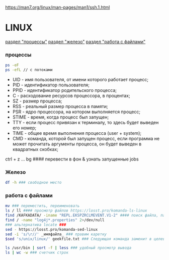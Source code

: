 <https://man7.org/linux/man-pages/man1/ssh.1.html>

# LINUX
[раздел "процессы"](#процессы)
[раздел "железо"](#железо)
[раздел "работа с файлами"](#работа-с-файлами)

### процессы

```bash
ps -eF
ps -efL // с потоками
```

- UID - имя пользователя, от имени которого работает процесс;
- PID - идентификатор пользователя;
- PPID - идентификатор родительского процесса;
- C - расходование ресурсов процессора, в процентах;
- SZ - размер процесса;
- RSS - реальный размер процесса в памяти;
- PSR - ядро процессора, на котором выполняется процесс;
- STIME - время, когда процесс был запущен;
- TTY - если процесс привязан к терминалу, то здесь будет выведен его номер;
- TIME - общее время выполнения процесса (user + system);
- CMD - команда, которой был запущен процесс, если программа не может прочитать аргументы процесса, он будет выведен в квадратных скобках;

ctrl + z ... bg #### перевести в фон & узнать запущенные jobs

### Железо

```bash
df -h ### свободное место
```

### работа с файлами

```bash
mv ### переместить, переименовать 
ls / ll #### просмотр файлов https://losst.pro/komanda-ls-linux
find /KAFKADATA/ -iname "REPL.EKSPZRCLMEVENT.V1-2" #### поиск файла, папки - 
find / -name "log4j*.properties" 2>/dev/null
### альтернатива locate ###
sed - https://losst.pro/komanda-sed-linux
sed -i 's/\r//' _имяфайла_ ### правим каретку
$sed 's/unix/linux/' geekfile.txt ### Следующая команда заменит в целевом файле вхождения слова unix на linux:

ls /usr/bin | sort -f | less ### удобный просмотр вывода
ls | wc -w ### счетчик строк
```































